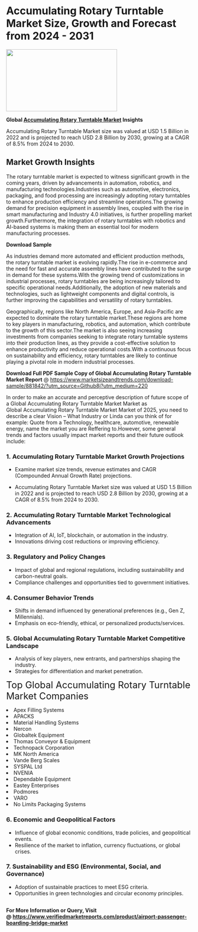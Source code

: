 <H1>Accumulating Rotary Turntable Market Size, Growth and Forecast from 2024 - 2031</H1><img class="aligncenter size-medium wp-image-584254" src="https://thirdeyenews.in/wp-content/uploads/2024/09/Global-Market-Research-300x168.jpeg" alt="" width="300" height="168" /><p><strong>Global&nbsp;<a href="https://www.marketsizeandtrends.com/download-sample/881842/?utm_source=Github8j?utm_medium=220">Accumulating Rotary Turntable Market</a> Insights</strong></p><p>Accumulating Rotary Turntable Market size was valued at USD 1.5 Billion in 2022 and is projected to reach USD 2.8 Billion by 2030, growing at a CAGR of 8.5% from 2024 to 2030.</p><p><h2>Market Growth Insights</h2> <p>The rotary turntable market is expected to witness significant growth in the coming years, driven by advancements in automation, robotics, and manufacturing technologies.Industries such as automotive, electronics, packaging, and food processing are increasingly adopting rotary turntables to enhance production efficiency and streamline operations.The growing demand for precision equipment in assembly lines, coupled with the rise in smart manufacturing and Industry 4.0 initiatives, is further propelling market growth.Furthermore, the integration of rotary turntables with robotics and AI-based systems is making them an essential tool for modern manufacturing processes.</p> <p><strong>Download Sample</strong></p> <p>As industries demand more automated and efficient production methods, the rotary turntable market is evolving rapidly.The rise in e-commerce and the need for fast and accurate assembly lines have contributed to the surge in demand for these systems.With the growing trend of customizations in industrial processes, rotary turntables are being increasingly tailored to specific operational needs.Additionally, the adoption of new materials and technologies, such as lightweight components and digital controls, is further improving the capabilities and versatility of rotary turntables.</p> <p>Geographically, regions like North America, Europe, and Asia-Pacific are expected to dominate the rotary turntable market.These regions are home to key players in manufacturing, robotics, and automation, which contribute to the growth of this sector.The market is also seeing increasing investments from companies seeking to integrate rotary turntable systems into their production lines, as they provide a cost-effective solution to enhance productivity and reduce operational costs.With a continuous focus on sustainability and efficiency, rotary turntables are likely to continue playing a pivotal role in modern industrial processes.</p> <p><span class=""><strong>Download Full PDF Sample Copy of Global Accumulating Rotary Turntable Market Report</strong> @ <a href="https://www.marketsizeandtrends.com/download-sample/881842/?utm_source=Github8j?utm_medium=220" target="_blank">https://www.marketsizeandtrends.com/download-sample/881842/?utm_source=Github8j?utm_medium=220</a></span></p><p>In order to make an accurate and perceptive description of future scope of a Global&nbsp;Accumulating Rotary Turntable Market Market as Global&nbsp;Accumulating Rotary Turntable Market Market of 2025, you need to describe a clear Vision &ndash; What Industry or Linda can you think of for example: Quote from a Technology, healthcare, automotive, renewable energy, name the market you are Reffering to.However, some general trends and factors usually impact market reports and their future outlook include:</p><h3>1.&nbsp;<strong>Accumulating Rotary Turntable Market Growth Projections</strong></h3><ul><li>Examine market size trends, revenue estimates and CAGR (Compounded Annual Growth Rate) projections.</li><li><p>Accumulating Rotary Turntable Market size was valued at USD 1.5 Billion in 2022 and is projected to reach USD 2.8 Billion by 2030, growing at a CAGR of 8.5% from 2024 to 2030.</p></li></ul><h3>2.&nbsp;<strong>Accumulating Rotary Turntable Market Technological Advancements</strong></h3><ul><li>Integration of AI, IoT, blockchain, or automation in the industry.</li><li>Innovations driving cost reductions or improving efficiency.</li></ul><h3>3.&nbsp;<strong>Regulatory and Policy Changes</strong></h3><ul><li>Impact of global and regional regulations, including sustainability and carbon-neutral goals.</li><li>Compliance challenges and opportunities tied to government initiatives.</li></ul><h3>4.&nbsp;<strong>Consumer Behavior Trends</strong></h3><ul><li>Shifts in demand influenced by generational preferences (e.g., Gen Z, Millennials).</li><li>Emphasis on eco-friendly, ethical, or personalized products/services.</li></ul><h3>5.&nbsp;<strong>Global Accumulating Rotary Turntable Market Competitive Landscape</strong></h3><ul><li>Analysis of key players, new entrants, and partnerships shaping the industry.</li><li>Strategies for differentiation and market penetration.</li></ul><p data-pm-slice="1 1 []"><span style="color: inherit; font-family: inherit; font-size: 25px;">Top Global Accumulating Rotary Turntable Market Companies</span></p><div class="" data-test-id=""><p><li>Apex Filling Systems</li><li> APACKS</li><li> Material Handling Systems</li><li> Nercon</li><li> Globaltek Equipment</li><li> Thomas Conveyor & Equipment</li><li> Technopack Corporation</li><li> MK North America</li><li> Vande Berg Scales</li><li> SYSPAL Ltd</li><li> NVENIA</li><li> Dependable Equipment</li><li> Eastey Enterprises</li><li> Podmores</li><li> VARO</li><li> No Limits Packaging Systems</li></p></div><h3>6.&nbsp;<strong>Economic and Geopolitical Factors</strong></h3><ul><li>Influence of global economic conditions, trade policies, and geopolitical events.</li><li>Resilience of the market to inflation, currency fluctuations, or global crises.</li></ul><h3>7.&nbsp;<strong>Sustainability and ESG (Environmental, Social, and Governance)</strong></h3><ul><li>Adoption of sustainable practices to meet ESG criteria.</li><li>Opportunities in green technologies and circular economy principles.</li></ul><h2><strong style="font-size: 14px;">For More Information or Query, Visit @&nbsp;</strong><a style="background-color: #ffffff; font-size: 14px;" href="https://www.marketsizeandtrends.com/report/accumulating-rotary-turntable-market/" target="_blank">https://www.verifiedmarketreports.com/product/airport-passenger-boarding-bridge-market</a></h2>